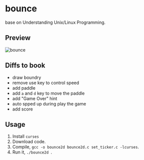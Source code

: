 # bounce
base on Understanding Unix/Linux Programming.
## Preview
![bounce](../img/bounce.jpg)
## Diffs to book
* draw boundry
* remove use key to control speed
* add paddle
* add `a` and `d` key to move the paddle
* add "Game Over" hint
* auto spped up during play the game
* add score

## Usage
1. Install `curses`
2. Download code.
3. Compile, `gcc -o bounce2d bounce2d.c set_ticker.c -lcurses`.
4. Run it, `./bounce2d `.